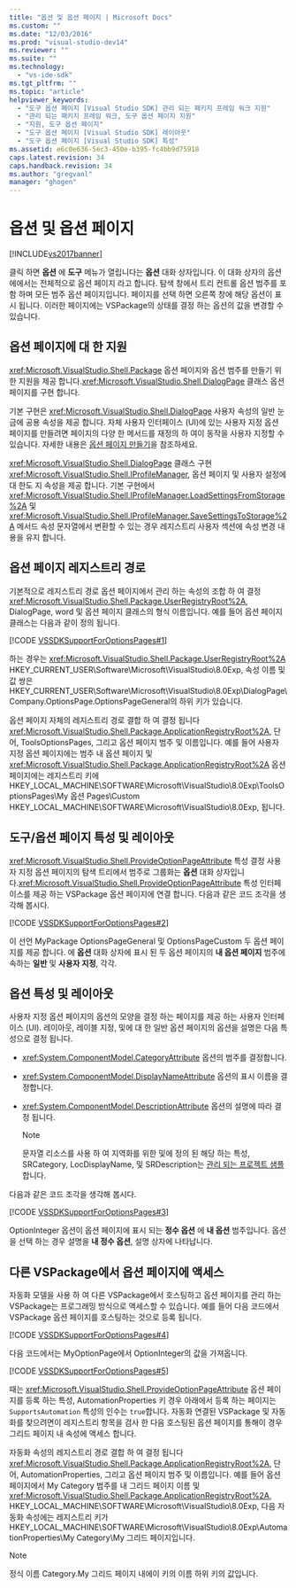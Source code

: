 ```yaml
---
title: "옵션 및 옵션 페이지 | Microsoft Docs"
ms.custom: ""
ms.date: "12/03/2016"
ms.prod: "visual-studio-dev14"
ms.reviewer: ""
ms.suite: ""
ms.technology: 
  - "vs-ide-sdk"
ms.tgt_pltfrm: ""
ms.topic: "article"
helpviewer_keywords: 
  - "도구 옵션 페이지 [Visual Studio SDK] 관리 되는 패키지 프레임 워크 지원"
  - "관리 되는 패키지 프레임 워크, 도구 옵션 페이지 지원"
  - "지원, 도구 옵션 페이지"
  - "도구 옵션 페이지 [Visual Studio SDK] 레이아웃"
  - "도구 옵션 페이지 [Visual Studio SDK] 특성"
ms.assetid: e6c0e636-5ec3-450e-b395-fc4bb9d75918
caps.latest.revision: 34
caps.handback.revision: 34
ms.author: "gregvanl"
manager: "ghogen"
---
```

# 옵션 및 옵션 페이지
[!INCLUDE[vs2017banner](../../code-quality/includes/vs2017banner.md)]

클릭 하면 **옵션** 에 **도구** 메뉴가 열립니다는 **옵션** 대화 상자입니다. 이 대화 상자의 옵션에에서는 전체적으로 옵션 페이지 라고 합니다. 탐색 창에서 트리 컨트롤 옵션 범주를 포함 하며 모든 범주 옵션 페이지입니다. 페이지를 선택 하면 오른쪽 창에 해당 옵션이 표시 됩니다. 이러한 페이지에는 VSPackage의 상태를 결정 하는 옵션의 값을 변경할 수 있습니다.  
  
## 옵션 페이지에 대 한 지원  
 <xref:Microsoft.VisualStudio.Shell.Package> 옵션 페이지와 옵션 범주를 만들기 위한 지원을 제공 합니다.<xref:Microsoft.VisualStudio.Shell.DialogPage> 클래스 옵션 페이지를 구현 합니다.  
  
 기본 구현은 <xref:Microsoft.VisualStudio.Shell.DialogPage> 사용자 속성의 일반 눈금에 공용 속성을 제공 합니다. 자체 사용자 인터페이스 \(UI\)에 있는 사용자 지정 옵션 페이지를 만들려면 페이지의 다양 한 메서드를 재정의 하 여이 동작을 사용자 지정할 수 있습니다. 자세한 내용은 [옵션 페이지 만들기](../../extensibility/creating-an-options-page.md)을 참조하세요.  
  
 <xref:Microsoft.VisualStudio.Shell.DialogPage> 클래스 구현 <xref:Microsoft.VisualStudio.Shell.IProfileManager>, 옵션 페이지 및 사용자 설정에 대 한도 지 속성을 제공 합니다. 기본 구현에서 <xref:Microsoft.VisualStudio.Shell.IProfileManager.LoadSettingsFromStorage%2A> 및 <xref:Microsoft.VisualStudio.Shell.IProfileManager.SaveSettingsToStorage%2A> 메서드 속성 문자열에서 변환할 수 있는 경우 레지스트리 사용자 섹션에 속성 변경 내용을 유지 합니다.  
  
## 옵션 페이지 레지스트리 경로  
 기본적으로 레지스트리 경로 옵션 페이지에서 관리 하는 속성의 조합 하 여 결정 <xref:Microsoft.VisualStudio.Shell.Package.UserRegistryRoot%2A>, DialogPage, word 및 옵션 페이지 클래스의 형식 이름입니다. 예를 들어 옵션 페이지 클래스는 다음과 같이 정의 됩니다.  
  
 [!CODE [VSSDKSupportForOptionsPages#1](../CodeSnippet/VS_Snippets_VSSDK/vssdksupportforoptionspages#1)]  
  
 하는 경우는 <xref:Microsoft.VisualStudio.Shell.Package.UserRegistryRoot%2A> HKEY\_CURRENT\_USER\\Software\\Microsoft\\VisualStudio\\8.0Exp, 속성 이름 및 값 쌍은 HKEY\_CURRENT\_USER\\Software\\Microsoft\\VisualStudio\\8.0Exp\\DialogPage\\Company.OptionsPage.OptionsPageGeneral의 하위 키가 있습니다.  
  
 옵션 페이지 자체의 레지스트리 경로 결합 하 여 결정 됩니다 <xref:Microsoft.VisualStudio.Shell.Package.ApplicationRegistryRoot%2A>, 단어, ToolsOptionsPages, 그리고 옵션 페이지 범주 및 이름입니다. 예를 들어 사용자 지정 옵션 페이지에는 범주 내 옵션 페이지 및 <xref:Microsoft.VisualStudio.Shell.Package.ApplicationRegistryRoot%2A> 옵션 페이지에는 레지스트리 키에 HKEY\_LOCAL\_MACHINE\\SOFTWARE\\Microsoft\\VisualStudio\\8.0Exp\\ToolsOptionsPages\\My 옵션 Pages\\Custom HKEY\_LOCAL\_MACHINE\\SOFTWARE\\Microsoft\\VisualStudio\\8.0Exp, 됩니다.  
  
## 도구\/옵션 페이지 특성 및 레이아웃  
 <xref:Microsoft.VisualStudio.Shell.ProvideOptionPageAttribute> 특성 결정 사용자 지정 옵션 페이지의 탐색 트리에서 범주로 그룹화는 **옵션** 대화 상자입니다.<xref:Microsoft.VisualStudio.Shell.ProvideOptionPageAttribute> 특성 인터페이스를 제공 하는 VSPackage 옵션 페이지에 연결 합니다. 다음과 같은 코드 조각을 생각해 봅시다.  
  
 [!CODE [VSSDKSupportForOptionsPages#2](../CodeSnippet/VS_Snippets_VSSDK/vssdksupportforoptionspages#2)]  
  
 이 선언 MyPackage OptionsPageGeneral 및 OptionsPageCustom 두 옵션 페이지를 제공 합니다. 에 **옵션** 대화 상자에 표시 된 두 옵션 페이지의 **내 옵션 페이지** 범주에 속하는 **일반** 및 **사용자 지정**, 각각.  
  
## 옵션 특성 및 레이아웃  
 사용자 지정 옵션 페이지의 옵션의 모양을 결정 하는 페이지를 제공 하는 사용자 인터페이스 \(UI\). 레이아웃, 레이블 지정, 및에 대 한 일반 옵션 페이지의 옵션을 설명은 다음 특성으로 결정 됩니다.  
  
-   <xref:System.ComponentModel.CategoryAttribute> 옵션의 범주를 결정합니다.  
  
-   <xref:System.ComponentModel.DisplayNameAttribute> 옵션의 표시 이름을 결정합니다.  
  
-   <xref:System.ComponentModel.DescriptionAttribute> 옵션의 설명에 따라 결정 됩니다.  
  
    > [!NOTE]
    >  문자열 리소스를 사용 하 여 지역화를 위한 및에 정의 된 해당 하는 특성, SRCategory, LocDisplayName, 및 SRDescription는 [관리 되는 프로젝트 샘플](http://go.microsoft.com/fwlink/?LinkId=122774)합니다.  
  
 다음과 같은 코드 조각을 생각해 봅시다.  
  
 [!CODE [VSSDKSupportForOptionsPages#3](../CodeSnippet/VS_Snippets_VSSDK/vssdksupportforoptionspages#3)]  
  
 OptionInteger 옵션이 옵션 페이지에 표시 되는 **정수 옵션** 에 **내 옵션** 범주입니다. 옵션을 선택 하는 경우 설명을 **내 정수 옵션**, 설명 상자에 나타납니다.  
  
## 다른 VSPackage에서 옵션 페이지에 액세스  
 자동화 모델을 사용 하 여 다른 VSPackage에서 호스팅하고 옵션 페이지를 관리 하는 VSPackage는 프로그래밍 방식으로 액세스할 수 있습니다. 예를 들어 다음 코드에서 VSPackage 옵션 페이지를 호스팅하는 것으로 등록 됩니다.  
  
 [!CODE [VSSDKSupportForOptionsPages#4](../CodeSnippet/VS_Snippets_VSSDK/vssdksupportforoptionspages#4)]  
  
 다음 코드에서는 MyOptionPage에서 OptionInteger의 값을 가져옵니다.  
  
 [!CODE [VSSDKSupportForOptionsPages#5](../CodeSnippet/VS_Snippets_VSSDK/vssdksupportforoptionspages#5)]  
  
 때는 <xref:Microsoft.VisualStudio.Shell.ProvideOptionPageAttribute> 옵션 페이지를 등록 하는 특성, AutomationProperties 키 경우 아래에서 등록 하는 페이지는 `SupportsAutomation` 특성의 인수는 `true`합니다. 자동화 연결된 VSPackage 및 자동화를 찾으려면이 레지스트리 항목을 검사 한 다음 호스팅된 옵션 페이지를 통해이 경우 그리드 페이지 내 속성에 액세스 합니다.  
  
 자동화 속성의 레지스트리 경로 결합 하 여 결정 됩니다 <xref:Microsoft.VisualStudio.Shell.Package.ApplicationRegistryRoot%2A>, 단어, AutomationProperties, 그리고 옵션 페이지 범주 및 이름입니다. 예를 들어 옵션 페이지에서 My Category 범주를 내 그리드 페이지 이름 및 <xref:Microsoft.VisualStudio.Shell.Package.ApplicationRegistryRoot%2A>, HKEY\_LOCAL\_MACHINE\\SOFTWARE\\Microsoft\\VisualStudio\\8.0Exp, 다음 자동화 속성에는 레지스트리 키가 HKEY\_LOCAL\_MACHINE\\SOFTWARE\\Microsoft\\VisualStudio\\8.0Exp\\AutomationProperties\\My Category\\My 그리드 페이지입니다.  
  
> [!NOTE]
>  정식 이름 Category.My 그리드 페이지 내에이 키의 이름 하위 키의 값입니다.